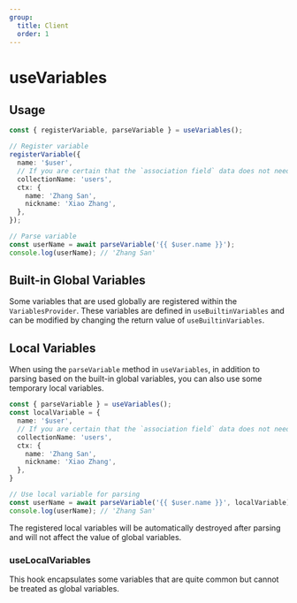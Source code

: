 ```yaml
---
group:
  title: Client
  order: 1
---
```


# useVariables

## Usage

```ts
const { registerVariable, parseVariable } = useVariables();

// Register variable
registerVariable({
  name: '$user',
  // If you are certain that the `association field` data does not need to be loaded on-demand in the variable, you can omit this field
  collectionName: 'users',
  ctx: {
    name: 'Zhang San',
    nickname: 'Xiao Zhang',
  },
});

// Parse variable
const userName = await parseVariable('{{ $user.name }}');
console.log(userName); // 'Zhang San'
```

## Built-in Global Variables
Some variables that are used globally are registered within the `VariablesProvider`. These variables are defined in `useBuiltinVariables` and can be modified by changing the return value of `useBuiltinVariables`.

## Local Variables
When using the `parseVariable` method in `useVariables`, in addition to parsing based on the built-in global variables, you can also use some temporary local variables.

```ts
const { parseVariable } = useVariables();
const localVariable = {
  name: '$user',
  // If you are certain that the `association field` data does not need to be loaded on-demand in the variable, you can omit this field
  collectionName: 'users',
  ctx: {
    name: 'Zhang San',
    nickname: 'Xiao Zhang',
  },
}

// Use local variable for parsing
const userName = await parseVariable('{{ $user.name }}', localVariable);
console.log(userName); // 'Zhang San'
```

The registered local variables will be automatically destroyed after parsing and will not affect the value of global variables.

### useLocalVariables
This hook encapsulates some variables that are quite common but cannot be treated as global variables.

